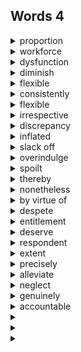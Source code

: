 ## Words 4

<details>
    <summary>proportion</summary>
    n.比例
</details>

<details>
    <summary>workforce</summary>
    n.劳动力，员工
</details>

<details>
    <summary>dysfunction</summary>
    v.关系失衡
</details>

<details>
    <summary>diminish</summary>
    v.减弱
</details>

<details>
    <summary>flexible</summary>
    adj.柔韧的，灵活的
</details>

<details>
    <summary>consistently</summary>
    adv.一贯地，坚持地
</details>

<details>
    <summary>flexible</summary>
    adj.柔韧的，灵活的
</details>

<details>
    <summary>irrespective</summary>
    adj.不考虑，不管，无关的
</details>

<details>
    <summary>discrepancy</summary>
    n.差异，不符合
</details>

<details>
    <summary>inflated</summary>
    adj.夸张的，言过其实的
</details>

<details>
    <summary>slack off</summary>
    懈怠，松懈
</details>

<details>
    <summary>overindulge</summary>
    v.过于纵容
</details>

<details>
    <summary>spoilt</summary>
    adj.宠坏的
</details>

<details>
    <summary>thereby</summary>
    adv.由此，从而
</details>

<details>
    <summary>nonetheless</summary>
    adv.虽然如此，但是
</details>

<details>
    <summary>by virtue of</summary>
    由于，因为，凭借
</details>

<details>
    <summary>despete</summary>
    adv.尽管
</details>

<details>
    <summary>entitlement</summary>
    n.权利，资格
</details>

<details>
    <summary>deserve</summary>
    v.值得
</details>

<details>
    <summary>respondent</summary>
    n.被调查对象
</details>

<details>
    <summary>extent</summary>
    n.程度，大小，范围
</details>

<details>
    <summary>precisely</summary>
    adv.正是，确实
</details>

<details>
    <summary>alleviate</summary>
    v.减轻，缓和
</details>

<details>
    <summary>neglect</summary>
    v.疏忽，忽视
</details>

<details>
    <summary>genuinely</summary>
    adv.真正的
</details>

<details>
    <summary>accountable</summary>
    adj.
</details>

<details>
    <summary></summary>
</details>

<details>
    <summary></summary>
</details>

<details>
    <summary></summary>
</details>